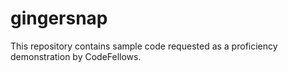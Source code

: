 # gingersnap

This repository contains sample code requested as a proficiency demonstration by CodeFellows.
